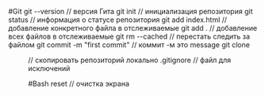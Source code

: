 #Git
git --version  // версия Гита
git init  // инициализация репозитория
git status // информация о статусе репозитория
git add index.html // добавление конкретного файла в отслеживаемые
git add . // добавление всех файлов в отслеживаемые
git rm --cached <file> // перестать следить за файлом
git commit -m "first commit" // коммит -м это message
git clone <link> <dir>// скопировать репозиторий локально 
.gitignore // файл для исключений 

#Bash
reset  // очистка экрана